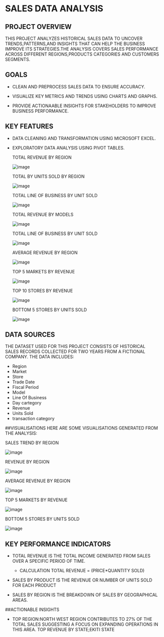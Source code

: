 # SALES DATA ANALYSIS

## PROJECT OVERVIEW
THIS PROJECT ANALYZES HISTORICAL SALES DATA TO UNCOVER TRENDS,PATTERNS,AND INSIGHTS THAT CAN HELP THE BUSINESS IMPROVE ITS STRATEGIES.THE ANALYSIS COVERS SALES PERFORMANCE ACROSS DIFFERENT REGIONS,PRODUCTS CATEGORIES AND CUSTOMERS SEGMENTS.

## GOALS
- CLEAN AND PREPROCESS SALES DATA TO ENSURE ACCURACY.

- VISUALIZE KEY METRICS AND TRENDS USING CHARTS AND GRAPHS.

- PROVIDE ACTIONAABLE INSIGHTS FOR STAKEHOLDERS TO IMPROVE BUSINESS PERFORMANCE.

## KEY FEATURES
- DATA CLEANING AND TRANSFORMATION USING MICROSOFT EXCEL.

- EXPLORATORY DATA ANALYSIS USING PIVOT TABLES.
  
  TOTAL REVENUE BY REGION	
	
  ![image](https://github.com/user-attachments/assets/fa065feb-94a7-4a5a-9c1f-8fb58cd7e5dd)

  TOTAL BY UNITS SOLD BY REGION		

  ![image](https://github.com/user-attachments/assets/b2fabf85-f8a4-4cd0-856c-f48c87c6947b)

  TOTAL LINE OF BUSINESS BY UNIT SOLD		
	
  ![image](https://github.com/user-attachments/assets/221fcce3-4879-4e4e-80ad-32698f3c04db)

  
  TOTAL REVENUE BY MODELS	

  ![image](https://github.com/user-attachments/assets/907bc4bd-1a85-4a53-bd6f-9e4f6a8f53b6)

  TOTAL LINE OF BUSINESS BY UNIT SOLD		

  ![image](https://github.com/user-attachments/assets/1ddf5dbc-2a6d-4c49-aed5-f272a5c17a79)

  AVERAGE  REVENUE BY REGION	
	
  ![image](https://github.com/user-attachments/assets/2ada411f-7e34-4736-b5a8-8d9bcc4d22ab)

  TOP 5 MARKETS BY REVENUE	

  ![image](https://github.com/user-attachments/assets/ae778fc3-2877-4999-9a8c-dba790e7e05d)

  TOP 10 STORES BY REVENUE	

  ![image](https://github.com/user-attachments/assets/92ce8a34-9e75-48b2-87df-12700327b0df)

  BOTTOM 5 STORES BY UNITS SOLD		
	
  ![image](https://github.com/user-attachments/assets/5c02a042-23ad-4519-b7e8-c061c8b551e1)

  


## DATA SOURCES
THE DATASET USED FOR THIS PROJECT CONSISTS OF HISTORICAL SALES RECORDS COLLECTED FOR TWO YEARS FROM A FICTIONAL  COMPANY.
THE DATA INCLUDES:
- Region
- Market
- Store
- Trade Date
- Fiscal Period
- Model
- Line Of Business
- Day cartegory
- Revenue
- Units Sold
- transaction category

##VISUALISATIONS
HERE ARE SOME VISUALISATIONS GENERATED FROM THE ANALYSIS:

SALES TREND BY REGION

![image](https://github.com/user-attachments/assets/81700fe6-66a0-4a61-b6d3-63a6037fcf70)

REVENUE BY REGION

![image](https://github.com/user-attachments/assets/505e92ba-2d4a-48f3-a997-5dfcb114ffd4)

AVERAGE REVENUE BY REGION

![image](https://github.com/user-attachments/assets/7f06ace7-39aa-48ab-b812-c455c52051ee)

TOP 5 MARKETS BY REVENUE

![image](https://github.com/user-attachments/assets/4ce4b976-140c-479a-8ead-a8cc7f5ab595)

BOTTOM 5 STORES BY UNITS SOLD

![image](https://github.com/user-attachments/assets/c26c1b48-cc16-484d-99dc-3a4a461022cf)


## KEY PERFORMANCE INDICATORS
- TOTAL REVENUE IS THE TOTAL INCOME GENERATED FROM SALES OVER A SPECIFIC PERIOD OF TIME.
  - CALCULATION
    TOTAL REVENUE = (PRICE*QUANTITY SOLD)

- SALES BY PRODUCT IS THE REVENUE OR NUMBER OF UNITS SOLD FOR EACH PRODUCT

- SALES BY REGION IS THE BREAKDOWN OF SALES BY GEOGRAPHICAL AREAS.



##ACTIONABLE INSIGHTS
 - TOP REGION:NORTH WEST REGION CONTRIBUTES TO 27% OF THE TOTAL SALES SUGGESTING A FOCUS ON EXPANDING OPERATIONS IN THIS AREA.
  TOP REVENUE BY STATE;EKITI STATE
